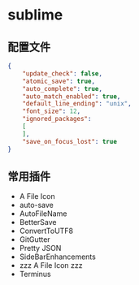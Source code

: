 # sublime

## 配置文件

```json
{
	"update_check": false,
	"atomic_save": true,
	"auto_complete": true,
	"auto_match_enabled": true,
	"default_line_ending": "unix",
	"font_size": 12,
	"ignored_packages":
	[
	],
	"save_on_focus_lost": true
}
```

## 常用插件


- A File Icon
- auto-save
- AutoFileName
- BetterSave
- ConvertToUTF8
- GitGutter
- Pretty JSON
- SideBarEnhancements
- zzz A File Icon zzz
- Terminus










